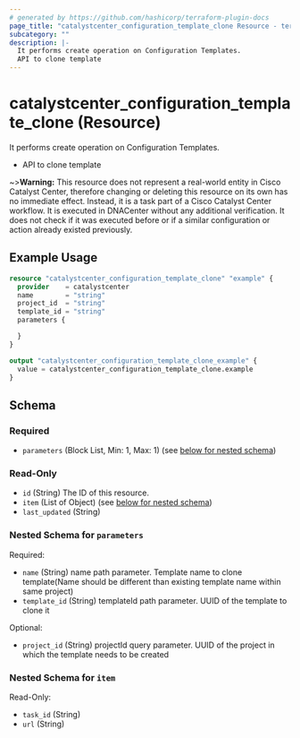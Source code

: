 ```yaml
---
# generated by https://github.com/hashicorp/terraform-plugin-docs
page_title: "catalystcenter_configuration_template_clone Resource - terraform-provider-catalystcenter"
subcategory: ""
description: |-
  It performs create operation on Configuration Templates.
  API to clone template
---
```


# catalystcenter_configuration_template_clone (Resource)

It performs create operation on Configuration Templates.

- API to clone template



~>**Warning:**
This resource does not represent a real-world entity in Cisco Catalyst Center, therefore changing or deleting this resource on its own has no immediate effect.
Instead, it is a task part of a Cisco Catalyst Center workflow. It is executed in DNACenter without any additional verification. It does not check if it was executed before or if a similar configuration or action already existed previously.

## Example Usage

```terraform
resource "catalystcenter_configuration_template_clone" "example" {
  provider    = catalystcenter
  name        = "string"
  project_id  = "string"
  template_id = "string"
  parameters {

  }
}

output "catalystcenter_configuration_template_clone_example" {
  value = catalystcenter_configuration_template_clone.example
}
```

<!-- schema generated by tfplugindocs -->
## Schema

### Required

- `parameters` (Block List, Min: 1, Max: 1) (see [below for nested schema](#nestedblock--parameters))

### Read-Only

- `id` (String) The ID of this resource.
- `item` (List of Object) (see [below for nested schema](#nestedatt--item))
- `last_updated` (String)

<a id="nestedblock--parameters"></a>
### Nested Schema for `parameters`

Required:

- `name` (String) name path parameter. Template name to clone template(Name should be different than existing template name within same project)
- `template_id` (String) templateId path parameter. UUID of the template to clone it

Optional:

- `project_id` (String) projectId query parameter. UUID of the project in which the template needs to be created


<a id="nestedatt--item"></a>
### Nested Schema for `item`

Read-Only:

- `task_id` (String)
- `url` (String)
